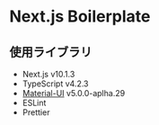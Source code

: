 # Next.js Boilerplate
## 使用ライブラリ
- Next.js v10.1.3 
- TypeScript v4.2.3
- [Material-UI](https://material-ui.com/) v5.0.0-aplha.29
- ESLint
- Prettier
